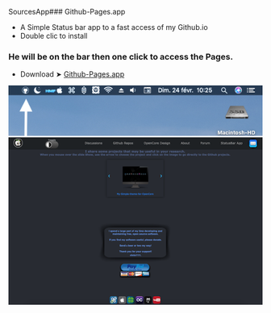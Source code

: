 SourcesApp### Github-Pages.app
- A Simple Status bar app to a fast access of my Github.io
- Double clic to install
### He will be on the bar then one click to access the Pages.

- Download ➤ [Github-Pages.app](https://github.com/chris1111/My-Github-Pages/raw/main/AppSources/Github.Pages.zip)

<img loading="lazy" width="850" alt="1" src="https://github.com/chris1111/My-Github-Pages/blob/main/PICS/Top.png">

<img loading="lazy" width="850" alt="1" src="https://github.com/chris1111/My-Github-Pages/blob/main/PICS/Pages.png">




